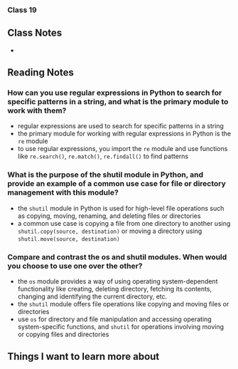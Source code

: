 ### Class 19


## Class Notes

-

## Reading Notes

### How can you use regular expressions in Python to search for specific patterns in a string, and what is the primary module to work with them?
- regular expressions are used to search for specific patterns in a string
- the primary module for working with regular expressions in Python is the `re` module
- to use regular expressions, you import the `re` module and use functions like `re.search()`, `re.match()`, `re.findall()` to find patterns

### What is the purpose of the shutil module in Python, and provide an example of a common use case for file or directory management with this module?
- the `shutil` module in Python is used for high-level file operations such as copying, moving, renaming, and deleting files or directories
- a common use case is copying a file from one directory to another using `shutil.copy(source, destination)` or moving a directory using `shutil.move(source, destination)`

### Compare and contrast the os and shutil modules. When would you choose to use one over the other?
- the `os` module provides a way of using operating system-dependent functionality like creating, deleting directory, fetching its contents, changing and identifying the current directory, etc.
- the `shutil` module offers file operations like copying and moving files or directories
- use `os` for directory and file manipulation and accessing operating system-specific functions, and `shutil` for operations involving moving or copying files and directories

## Things I want to learn more about
